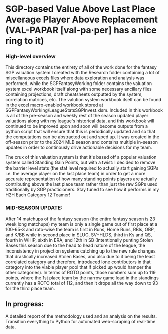 # SGP-based Value Above Last Place Average Player Above Replacement (VAL-PAPAR [val-pa·per] has a nice ring to it)

### High-level overview
This directory contains the entirety of all of the work done for the fantasy SGP valuation system I created with the Research folder containing a lot of miscellaneous excels files where data exploration and analysis was performed, while the SGPFantasyWorking folder contains the valuation system excel workbook itself along with some necessary ancillary files containing projections, draft cheatsheets outputted by the system, correlation matrices, etc.  The valution system workbook itself can be found in the excel macro-enabled workbook stored at SGPFantasyWorking/LeagueStatsSGPInvest.xlsm. Included in this workbook is all of the pre-season and weekly rest of the season updated player valuations along with my league's historical data, and this workbook will continued to be improved upon and soon will become outputs from a python script that will ensure that this is periodically updated and so that the computations can be abstracted out and sped up.  It was created in the off-season prior to the 2024 MLB season and contains multiple in-season updates in order to continously drive actionable decisions for my team. 

The crux of this valuation system is that it's based off a popular valuation system called Standing Gain Points, but with a twist: I decided to remove the barrier level stats (the stat level required to actually start gaining SGPs i.e. the average player on the last place team) in order to get a more accurate representation of how many standing points players are actually contributing above the last place team rather than just the raw SGPs used traditionally by SGP practicioners.  Stay tuned to see how it performs in my H2H Each Category 12 Teamer!


### MID-SEASON UPDATE: 
After 14 matchups of the fantasy season (the entire fantasy season is 23 week long matchups) my team is only a single game out of first place at a 100-65-3 and roto-wise the team is first in Runs, Home Runs, RBIs, OBP, and K/BB while in second place in SLUG, SV+HLDS, third in Ks and QS, fourth in WHIP, sixth in ERA, and 12th in SB (Intentionally punting Stolen Bases this season due to the head to head nature of the league, the inconsistency in projection systems catching up to the new rule changes that drastically increased Stolen Bases, and also due to it being the least correlated category and therefore, introduced lone contributors in that category into the viable player pool that if picked up would hamper the other categories).  In terms of ROTO points, those numbers sum up to 119 points, where the 1st place team by the narrow game lead in the standings currently has a ROTO total of 112, and then it drops all the way down to 93 for the third place team.   


## In progress:  
A detailed report of the methodology used and an analysis on the results.  Transition everything to Python for automated web-scraping of real-time data.
